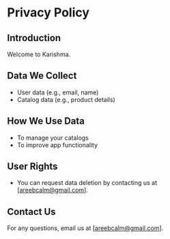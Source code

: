 # Privacy Policy

## Introduction
Welcome to Karishma.

## Data We Collect
- User data (e.g., email, name)
- Catalog data (e.g., product details)

## How We Use Data
- To manage your catalogs
- To improve app functionality

## User Rights
- You can request data deletion by contacting us at [areebcalm@gmail.com].

## Contact Us
For any questions, email us at [areebcalm@gmail.com].

